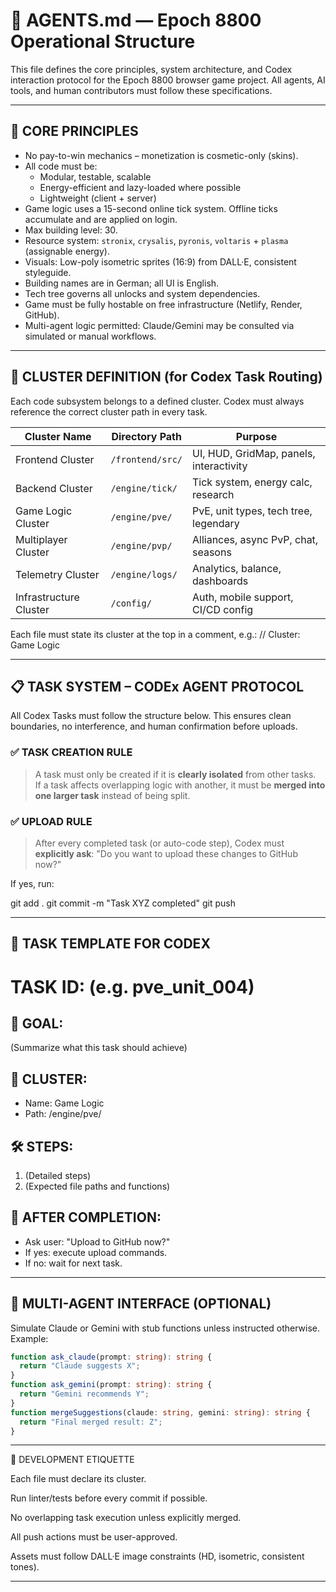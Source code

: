 # 🤖 AGENTS.md — Epoch 8800 Operational Structure

This file defines the core principles, system architecture, and Codex interaction protocol for the Epoch 8800 browser game project. All agents, AI tools, and human contributors must follow these specifications.

---

## 📜 CORE PRINCIPLES

- No pay-to-win mechanics – monetization is cosmetic-only (skins).
- All code must be:
  - Modular, testable, scalable
  - Energy-efficient and lazy-loaded where possible
  - Lightweight (client + server)
- Game logic uses a 15-second online tick system. Offline ticks accumulate and are applied on login.
- Max building level: 30.
- Resource system: `stronix`, `crysalis`, `pyronis`, `voltaris` + `plasma` (assignable energy).
- Visuals: Low-poly isometric sprites (16:9) from DALL·E, consistent styleguide.
- Building names are in German; all UI is English.
- Tech tree governs all unlocks and system dependencies.
- Game must be fully hostable on free infrastructure (Netlify, Render, GitHub).
- Multi-agent logic permitted: Claude/Gemini may be consulted via simulated or manual workflows.

---

## 🧩 CLUSTER DEFINITION (for Codex Task Routing)

Each code subsystem belongs to a defined cluster. Codex must always reference the correct cluster path in every task.

| Cluster Name          | Directory Path         | Purpose                                 |
|-----------------------|------------------------|------------------------------------------|
| Frontend Cluster      | `/frontend/src/`       | UI, HUD, GridMap, panels, interactivity |
| Backend Cluster       | `/engine/tick/`        | Tick system, energy calc, research       |
| Game Logic Cluster    | `/engine/pve/`         | PvE, unit types, tech tree, legendary    |
| Multiplayer Cluster   | `/engine/pvp/`         | Alliances, async PvP, chat, seasons      |
| Telemetry Cluster     | `/engine/logs/`        | Analytics, balance, dashboards           |
| Infrastructure Cluster| `/config/`             | Auth, mobile support, CI/CD config       |

Each file must state its cluster at the top in a comment, e.g.:
// Cluster: Game Logic

---

## 📋 TASK SYSTEM – CODEx AGENT PROTOCOL

All Codex Tasks must follow the structure below. This ensures clean boundaries, no interference, and human confirmation before uploads.

### ✅ TASK CREATION RULE

> A task must only be created if it is **clearly isolated** from other tasks.  
> If a task affects overlapping logic with another, it must be **merged into one larger task** instead of being split.

### ✅ UPLOAD RULE

> After every completed task (or auto-code step), Codex must **explicitly ask**:
> "Do you want to upload these changes to GitHub now?"

If yes, run:

git add . git commit -m "Task XYZ completed" git push

---

## 🔧 TASK TEMPLATE FOR CODEX

# TASK ID: (e.g. pve_unit_004)

## 🎯 GOAL:
(Summarize what this task should achieve)

## 📁 CLUSTER:
- Name: Game Logic
- Path: /engine/pve/

## 🛠️ STEPS:
1. (Detailed steps)
2. (Expected file paths and functions)

## 🔁 AFTER COMPLETION:
- Ask user: "Upload to GitHub now?"
- If yes: execute upload commands.
- If no: wait for next task.

---

## 🤝 MULTI-AGENT INTERFACE (OPTIONAL)

Simulate Claude or Gemini with stub functions unless instructed otherwise. Example:

```ts
function ask_claude(prompt: string): string {
  return "Claude suggests X";
}
function ask_gemini(prompt: string): string {
  return "Gemini recommends Y";
}
function mergeSuggestions(claude: string, gemini: string): string {
  return "Final merged result: Z";
}
```

---

📌 DEVELOPMENT ETIQUETTE

Each file must declare its cluster.

Run linter/tests before every commit if possible.

No overlapping task execution unless explicitly merged.

All push actions must be user-approved.

Assets must follow DALL·E image constraints (HD, isometric, consistent tones).

---
